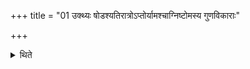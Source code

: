 +++
title = "01 उक्थ्यः षोडश्यतिरात्रोऽप्तोर्यामश्चाग्निष्टोमस्य गुणविकाराः"

+++

<details><summary>थिते</summary>

1. Ukthya, Ṣoḍaśin, Atirātra, Aptoryāma are the modifications of the Agniṣṭoma.  

</details>
